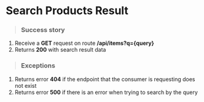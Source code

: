 # Search Products Result

> ### Success story

1. Receive a **GET** request on route **/api/items?q=​{query}**
2. Returns **200** with search result data

> ### Exceptions

1. Returns error **404** if the endpoint that the consumer is requesting does not exist
2. Returns error **500** if there is an error when trying to search by the query

